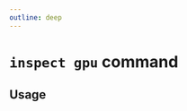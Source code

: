 ```yaml
---
outline: deep
---
```

# `inspect gpu` command

<script setup lang="ts">
import {data as docs} from "../cli.data.js";
const commandDoc = docs.inspect.gpu;
</script>

<p><div v-html="commandDoc.description"></div></p>

## Usage
<div v-html="commandDoc.usageHtml"></div>
<div v-html="commandDoc.options"></div>
